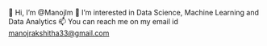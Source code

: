 👋 Hi, I’m @Manojlm
👀 I’m interested in Data Science, Machine Learning and Data Analytics
📫 You can reach me on my email id manojrakshitha33@gmail.com

